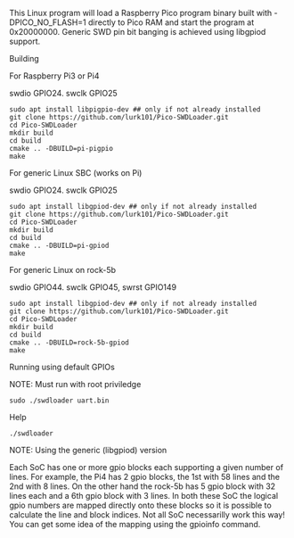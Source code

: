 This Linux program will load a Raspberry Pico program binary built with -DPICO_NO_FLASH=1 directly to Pico RAM and start the program
at 0x20000000. Generic SWD pin bit banging is achieved using libgpiod support.

Building

For Raspberry Pi3 or Pi4

swdio GPIO24. swclk GPIO25
```
sudo apt install libpigpio-dev ## only if not already installed
git clone https://github.com/lurk101/Pico-SWDLoader.git
cd Pico-SWDLoader
mkdir build
cd build
cmake .. -DBUILD=pi-pigpio
make
```

For generic Linux SBC (works on Pi)

swdio GPIO24. swclk GPIO25
```
sudo apt install libgpiod-dev ## only if not already installed
git clone https://github.com/lurk101/Pico-SWDLoader.git
cd Pico-SWDLoader
mkdir build
cd build
cmake .. -DBUILD=pi-gpiod
make
```

For generic Linux on rock-5b

swdio GPIO44. swclk GPIO45, swrst GPIO149
```
sudo apt install libgpiod-dev ## only if not already installed
git clone https://github.com/lurk101/Pico-SWDLoader.git
cd Pico-SWDLoader
mkdir build
cd build
cmake .. -DBUILD=rock-5b-gpiod
make
```

Running using default GPIOs

NOTE: Must run with root priviledge
```
sudo ./swdloader uart.bin
```

Help
```
./swdloader
```

NOTE: Using the generic (libgpiod) version

Each SoC has one or more gpio blocks each supporting a given number of lines. For example, the Pi4 has 2 gpio blocks,
the 1st with 58 lines and the 2nd with 8 lines. On the other hand the rock-5b has 5 gpio block with 32 lines each and
a 6th gpio block with 3 lines. In both these SoC the logical gpio numbers are mapped directly onto these blocks so
it is possible to calculate the line and block indices. Not all SoC necessarilly work this way! You can get some
idea of the mapping using the gpioinfo command.
